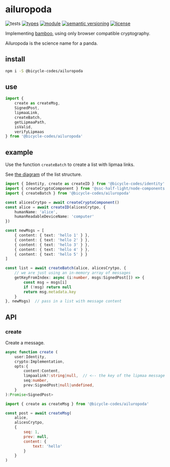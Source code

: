 # ailuropoda

![tests](https://github.com/bicycle-codes/ailuropoda/actions/workflows/nodejs.yml/badge.svg)
[![types](https://img.shields.io/npm/types/@bicycle-codes/ailuropoda?style=flat-square)](README.md)
[![module](https://img.shields.io/badge/module-ESM%2FCJS-blue?style=flat-square)](README.md)
[![semantic versioning](https://img.shields.io/badge/semver-2.0.0-blue?logo=semver&style=flat-square)](https://semver.org/)
[![license](https://img.shields.io/badge/license-MIT-brightgreen.svg?style=flat-square)](LICENSE)


Implementing [bamboo](https://github.com/AljoschaMeyer/bamboo), using only browser compatible cryptography.

Ailuropoda is the science name for a panda.

## install

```sh
npm i -S @bicycle-codes/ailuropoda
```

## use

```js
import {
    create as createMsg,
    SignedPost,
    lipmaaLink,
    createBatch,
    getLipmaaPath,
    isValid,
    verifyLipmaas
} from '@bicycle-codes/ailuropoda'
```

## example

Use the function `createBatch` to create a list with lipmaa links.

See [the diagram](https://github.com/AljoschaMeyer/bamboo?tab=readme-ov-file#links-and-entry-verification) of the list structure.

```ts
import { Identity, create as createID } from '@bicycle-codes/identity'
import { createCryptoComponent } from '@ssc-half-light/node-components'
import { createBatch } from '@bicycle-codes/ailuropoda'

const alicesCrytpo = await createCryptoComponent()
const alice = await createID(alicesCrytpo, {
    humanName: 'alice',
    humanReadableDeviceName: 'computer'
})

const newMsgs = [
    { content: { text: 'hello 1' } },
    { content: { text: 'hello 2' } },
    { content: { text: 'hello 3' } },
    { content: { text: 'hello 4' } },
    { content: { text: 'hello 5' } }
]

const list = await createBatch(alice, alicesCrytpo, {
    // we are just using an in-memory array of messages
    getKeyFromIndex: async (i:number, msgs:SignedPost[]) => {
        const msg = msgs[i]
        if (!msg) return null
        return msg.metadata.key
    }
}, newMsgs)  // pass in a list with message content
```

## API

### create
Create a message.

```ts
async function create (
    user:Identity,
    crypto:Implementation,
    opts:{
        content:Content,
        limpaalink?:string|null,  // <-- the key of the lipmaa message
        seq:number,
        prev:SignedPost|null|undefined,
    }
):Promise<SignedPost>
```

```js
import { create as createMsg } from '@bicycle-codes/ailuropoda'

const post = await createMsg(
    alice,
    alicesCrytpo,
    {
        seq: 1,
        prev: null,
        content: {
            text: 'hello'
        }
    }
)
```